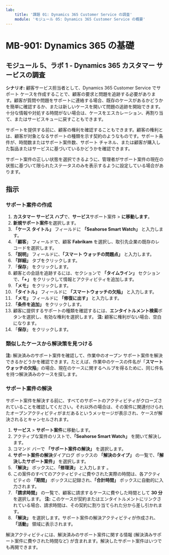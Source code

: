```yaml
---
lab:
    title: '課題 01: Dynamics 365 Customer Service の調査'
    module: 'モジュール 05: Dynamics 365 Customer Service の概要'
---
```


# MB-901: Dynamics 365 の基礎 
## モジュール 5、ラボ 1 - Dynamics 365 カスタマー サービスの調査 

**シナリオ:**
顧客サービス担当者として、Dynamics 365 Customer Service でサポート ケースを作成することで、顧客の要求と問題を追跡する必要があります。顧客が質問や問題をサポートに連絡する場合、既存のケースがあるかどうかを簡単に確認するか、または新しいケースを開いて問題の追跡を開始できます。十分な情報や対処する時間がない場合は、ケースをエスカレーション、再割り当て、またはサービスキューに戻すこともできます。

サポートを提供する前に、顧客の権利を確認することもできます。顧客の権利とは、顧客が対象となるサポートの種類を示す契約のようなものです。サポート条件が、時間数またはサポート案件数、サポート チャネル、または顧客が購入した製品またはサービスに基づいているかどうかを確認できます。

サポート案件の正しい状態を選択できるように、管理者がサポート案件の現在の状態に基づいて限られたステータスのみを表示するように設定している場合があります。

## 指示

### サポート案件の作成

1. **カスタマー サービス ハブ**で、**サービス**サポート案件 > **に移動します**。
1. **新規サポート案件**を選択します。
1. **「ケース タイトル」** フィールドに **「Seahorse Smart Watch」** と入力します。
1. 「**顧客**」 フィールドで、顧客 **Fabrikam** を選択し、取引先企業の既存のレコードを選択します。
1. **「説明」** フィールドに、**「スマート ウォッチの問題点」** と入力します。
1. **「詳細」** タブをクリックします。
1. 「**保存**」 をクリックします。
1. 顧客との会話を追跡するには、セクションで **「タイムライン」** セクションで、**「+」** をクリックして情報とアクティビティを追加します。
1. **「メモ」** をクリックします。
1. **「タイトル」** フィールドに **「スマートウォッチの欠陥」** と入力します。
1. **「メモ」** フィールドに **「修復に出す」** と入力します。
1. **「条件を追加」** をクリックします。 
14.	顧客に提供するサポートの種類を確認するには、**エンタイトルメント検索**ボタンを選択し、有効な権利を選択します。
 **注:** 顧客に権利がない場合、空白になります。
1. 「**保存**」 をクリックします。

### 類似したケースから解決策を見つける

**注:** 解決済みのサポート案件を確認して、作業中のオープン サポート案件を解決できるかどうかを確認できます。たとえば、作業中のケースの件名が「**スマートウォッチの欠陥**」の場合、現在のケースに関するヘルプを得るために、同じ件名を持つ解決済みのケースを探します。

### サポート案件の解決

サポート案件を解決する前に、すべてのサポートのアクティビティがクローズされていることを確認してください。それ以外の場合は、その案件に関連付けられたオープンアクティビティがまだあるというメッセージが表示され、ケースが解決されるとキャンセルされます。

1. **サービス** > **サポート案件**に移動します。
1. アクティブな案件のリストで、**「Seahorse Smart Watch」** を開いて解決します。
1. コマンド バーで **「サポート案件の解決」** を選択します。
1. **サポート案件の解決**ダイアログ ボックスの **「解決のタイプ」** の一覧で、**「解決したサポート案件」** を選択します。
1. **「解決」** ボックスに、**「修理済」** と入力します 。
1. この案件のすべてのアクティビティに費やされた実際の時間は、各アクティビティの **「期間」** ボックスに記録され、**「合計時間」** ボックスに自動的に入力されます。
1. **「請求時間」** の一覧で、顧客に請求するケースに費やした時間として **30 分**を選択します。
 **注:** このケースが契約またはエンタイトルメントにリンクされている場合、請求時間は、その契約に割り当てられた分から差し引かれます。
1. **「解決」** を選択します。サポート案件の解決アクティビティが作成され、**「活動」** 領域に表示されます。 

解決アクティビティには、解決済みのサポート案件に関する情報 (解決済みサポート案件に費やされた時間など) が含まれます。解決したサポート案件はいつでも再開できます。
